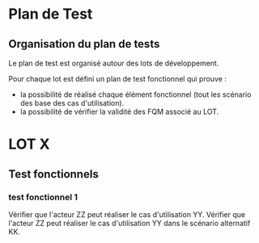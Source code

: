
# Plan de Test

## Organisation du plan de tests 

Le plan de test est organisé autour des lots de développement. 

Pour chaque lot est défini un plan de test fonctionnel qui prouve :
- la possibilité de réalisé chaque élément fonctionnel (tout les scénario des base des cas d'utilisation).
- la possibilité de vérifier la validité des FQM associé au LOT.

# LOT X
## Test fonctionnels 
### test fonctionnel 1
  Vérifier que l'acteur ZZ peut réaliser le cas d'utilisation YY.
  Vérifier que l'acteur ZZ peut réaliser le cas d'utilisation YY dans le scénario alternatif KK.
  

